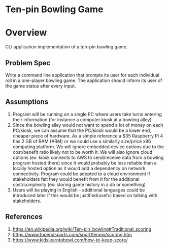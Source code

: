 # Ten-pin Bowling Game
# Overview
CLI application implementation of a ten-pin bowling game.

## Problem Spec
Write a command line application that prompts its user for each individual roll in a one-player bowling game.
The application should inform its user of the game status after every input.

## Assumptions
1. Program will be running on a single PC where users take turns entering their information (for instance a computer kiosk at a bowling alley)
2. Since the bowling alley would not want to spend a lot of money on each PC/kiosk,
   we can assume that the PC/kiosk would be a lower end, cheaper piece of hardware.
   As a simple reference a $35 Raspberry Pi 4 has 2 GB of RAM (ARM) or we could use a similarly size/price x86 computing platform.
   We will ignore embedded device options due to the cost/benefit ratio likely not to be worth it.
   We will also ignore cloud options (ex: kiosk connects to AWS to send/receive data from a bowling program hosted there) since it would
   probably be less reliable than a locally hosted option as it would add a dependency on network connectivity. Program could be adopted to
   a cloud environment if stakeholders felt they would benefit from it for the additional cost/complexity (ex: storing game history in a db or something)
3. Users will be playing in English - additional languages could be introduced later if this would be justified/useful based on talking with stakeholders.

## References
1. https://en.wikipedia.org/wiki/Ten-pin_bowling#Traditional_scoring
2. https://www.topendsports.com/sport/tenpin/scoring.htm
3. https://www.kidslearntobowl.com/how-to-keep-score/
